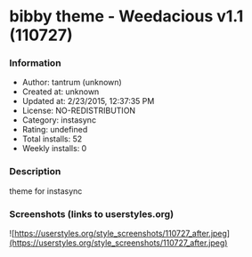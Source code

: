# bibby theme - Weedacious v1.1 (110727)

### Information
- Author: tantrum (unknown)
- Created at: unknown
- Updated at: 2/23/2015, 12:37:35 PM
- License: NO-REDISTRIBUTION
- Category: instasync
- Rating: undefined
- Total installs: 52
- Weekly installs: 0


### Description
theme for instasync


### Screenshots (links to userstyles.org)
![https://userstyles.org/style_screenshots/110727_after.jpeg](https://userstyles.org/style_screenshots/110727_after.jpeg)



